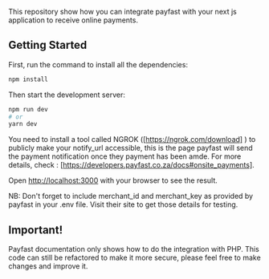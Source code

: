 This repository show how you can integrate payfast with your next js application to receive online payments.

## Getting Started

First, run the command to install all the dependencies:

```bash
npm install
```

Then start the development server:
```bash
npm run dev
# or
yarn dev
```
You need to install a tool called NGROK ([https://ngrok.com/download] ) to publicly make your notify_url accessible, this is the page payfast will send the payment notification once they payment has been amde. For more details, check : [https://developers.payfast.co.za/docs#onsite_payments].

Open [http://localhost:3000](http://localhost:3000) with your browser to see the result.

NB: Don't forget to include merchant_id and merchant_key as provided by payfast in your .env file. Visit their site to get those details for testing.

## Important!

Payfast documentation only shows how to do the integration with PHP. This code can still be refactored to make it more secure, please feel free to make changes and improve it.
